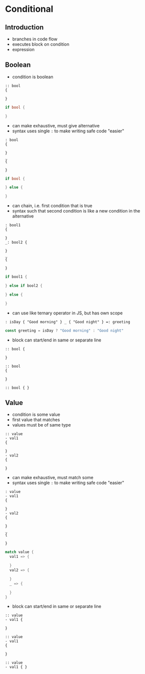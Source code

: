 # Conditional



## Introduction

- branches in code flow
- executes block on condition
- expression



## Boolean

- condition is boolean

```
:: bool
{

}
```

```rust
if bool {

}
```

- can make exhaustive, must give alternative
- syntax uses single `:` to make writing safe code "easier"

```
: bool
{

}
_
{

}
```

```rust
if bool {

} else {

}
```

- can chain, i.e. first condition that is true
- syntax such that second condition is like a new condition in the alternative

```
: bool1
{

}
_: bool2 {

}
_
{

}
```

```rust
if bool1 {

} else if bool2 {

} else {

}
```

- can use like ternary operator in JS, but has own scope

```
: isDay { "Good morning" } _ { "Good night" } =: greeting
```

```js
const greeting = isDay ? "Good morning" : "Good night"
```

- block can start/end in same or separate line

```
:: bool {

}

:: bool
{

}

:: bool { }
```



## Value

- condition is some value
- first value that matches
- values must be of same type

```
:: value
- val1
{

}
- val2
{

}
```

- can make exhaustive, must match some
- syntax uses single `:` to make writing safe code "easier"

```
: value
- val1
{

}
- val2
{

}
_
{

}
```

```rust
match value {
  val1 => {

  }
  val2 => {

  }
  _ => {

  }
}
```

<!-- todo: specify condition on match arm as well? mixes boolean with value, just use exhaustive boolean instead? -->
- block can start/end in same or separate line

```
:: value
- val1 {

}

:: value
- val1
{

}

:: value
- val1 { }
```